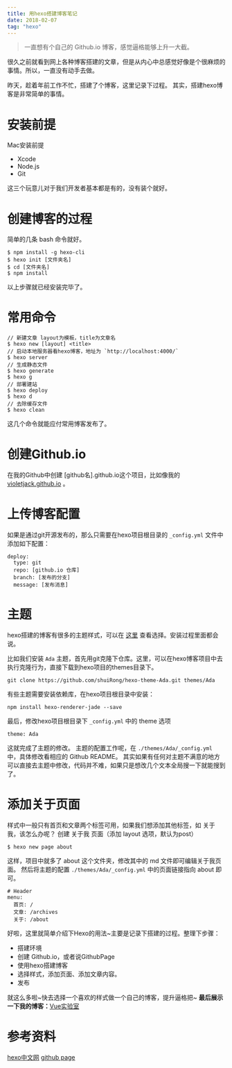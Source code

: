 ```yaml
---
title: 用hexo搭建博客笔记
date: 2018-02-07
tag: "hexo"
---
```


> 一直想有个自己的 Github.io 博客，感觉逼格能够上升一大截。

很久之前就看到网上各种博客搭建的文章，但是从内心中总感觉好像是个很麻烦的事情。所以，一直没有动手去做。

昨天，趁着年前工作不忙，搭建了个博客，这里记录下过程。
其实，搭建hexo博客是非常简单的事情。

# 安装前提
Mac安装前提

* Xcode
* Node.js
* Git

这三个玩意儿对于我们开发者基本都是有的，没有装个就好。

# 创建博客的过程
简单的几条 bash 命令就好。
```
$ npm install -g hexo-cli
$ hexo init [文件夹名]
$ cd [文件夹名]
$ npm install
```
以上步骤就已经安装完毕了。

# 常用命令
```
// 新建文章 layout为模板，title为文章名
$ hexo new [layout] <title>
// 启动本地服务器看hexo博客，地址为 `http://localhost:4000/`
$ hexo server
// 生成静态文件
$ hexo generate
$ hexo g
// 部署建站
$ hexo deploy
$ hexo d
// 去除缓存文件
$ hexo clean
```
这几个命令就能应付常用博客发布了。

# 创建Github.io

在我的Github中创建 [github名].github.io这个项目，比如像我的 [violetjack.github.io](https://github.com/violetjack/violetjack.github.io) 。

# 上传博客配置

如果是通过git开源发布的，那么只需要在hexo项目根目录的 `_config.yml` 文件中添加如下配置：
```
deploy:
  type: git
  repo: [github.io 仓库]
  branch: [发布的分支]
  message: [发布消息]
```

# 主题

hexo搭建的博客有很多的主题样式，可以在 [这里](https://hexo.io/themes/) 查看选择。安装过程里面都会说。

比如我们安装 `Ada` 主题，首先用git克隆下仓库。这里，可以在hexo博客项目中去执行克隆行为，直接下载到hexo项目的themes目录下。
```
git clone https://github.com/shuiRong/hexo-theme-Ada.git themes/Ada
```
有些主题需要安装依赖库，在hexo项目根目录中安装：
```
npm install hexo-renderer-jade --save
```
最后，修改hexo项目根目录下 `_config.yml` 中的 theme 选项
```
theme: Ada
```
这就完成了主题的修改。
主题的配置工作呢，在 `./themes/Ada/_config.yml` 中，具体修改看相应的 Github README。
其实如果有任何对主题不满意的地方可以直接去主题中修改，代码并不难，如果只是想改几个文本全局搜一下就能搜到了。

# 添加关于页面
样式中一般只有首页和文章两个标签可用，如果我们想添加其他标签，如 关于我，该怎么办呢？
创建 关于我 页面（添加 layout 选项，默认为post）
```
$ hexo new page about
```
这样，项目中就多了 about 这个文件夹，修改其中的 md 文件即可编辑关于我页面。
然后将主题的配置 `./themes/Ada/_config.yml` 中的页面链接指向 about 即可。
```
# Header
menu:
  首页: /
  文章: /archives
  关于: /about
```

好啦，这里就简单介绍下Hexo的用法~主要是记录下搭建的过程。整理下步骤：
* 搭建环境
* 创建 Github.io，或者说GithubPage
* 使用hexo搭建博客
* 选择样式，添加页面、添加文章内容。
* 发布

就这么多啦~快去选择一个喜欢的样式做一个自己的博客，提升逼格把~
**最后展示一下我的博客：**[Vue实验室](https://violetjack.github.io/)

# 参考资料
[hexo中文网](https://hexo.io/zh-cn/docs/)
[github page](https://pages.github.com/)